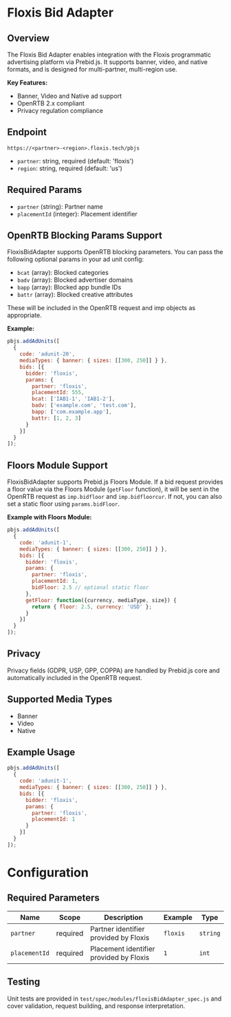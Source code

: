 # Floxis Bid Adapter

## Overview
The Floxis Bid Adapter enables integration with the Floxis programmatic advertising platform via Prebid.js. It supports banner, video, and native formats, and is designed for multi-partner, multi-region use.

**Key Features:**
- Banner, Video and Native ad support
- OpenRTB 2.x compliant
- Privacy regulation compliance

## Endpoint
```
https://<partner>-<region>.floxis.tech/pbjs
```
- `partner`: string, required (default: 'floxis')
- `region`: string, required (default: 'us')



## Required Params
- `partner` (string): Partner name
- `placementId` (integer): Placement identifier

## OpenRTB Blocking Params Support
FloxisBidAdapter supports OpenRTB blocking parameters. You can pass the following optional params in your ad unit config:
- `bcat` (array): Blocked categories
- `badv` (array): Blocked advertiser domains
- `bapp` (array): Blocked app bundle IDs
- `battr` (array): Blocked creative attributes

These will be included in the OpenRTB request and imp objects as appropriate.

**Example:**
```javascript
pbjs.addAdUnits([
  {
    code: 'adunit-20',
    mediaTypes: { banner: { sizes: [[300, 250]] } },
    bids: [{
      bidder: 'floxis',
      params: {
        partner: 'floxis',
        placementId: 555,
        bcat: ['IAB1-1', 'IAB1-2'],
        badv: ['example.com', 'test.com'],
        bapp: ['com.example.app'],
        battr: [1, 2, 3]
      }
    }]
  }
]);
```

## Floors Module Support
FloxisBidAdapter supports Prebid.js Floors Module. If a bid request provides a floor value via the Floors Module (`getFloor` function), it will be sent in the OpenRTB request as `imp.bidfloor` and `imp.bidfloorcur`. If not, you can also set a static floor using `params.bidFloor`.

**Example with Floors Module:**
```javascript
pbjs.addAdUnits([
  {
    code: 'adunit-1',
    mediaTypes: { banner: { sizes: [[300, 250]] } },
    bids: [{
      bidder: 'floxis',
      params: {
        partner: 'floxis',
        placementId: 1,
        bidFloor: 2.5 // optional static floor
      },
      getFloor: function({currency, mediaType, size}) {
        return { floor: 2.5, currency: 'USD' };
      }
    }]
  }
]);
```

## Privacy
Privacy fields (GDPR, USP, GPP, COPPA) are handled by Prebid.js core and automatically included in the OpenRTB request.

## Supported Media Types
- Banner
- Video
- Native

## Example Usage
```javascript
pbjs.addAdUnits([
  {
    code: 'adunit-1',
    mediaTypes: { banner: { sizes: [[300, 250]] } },
    bids: [{
      bidder: 'floxis',
      params: {
        partner: 'floxis',
        placementId: 1
      }
    }]
  }
]);
```


# Configuration
## Required Parameters

| Name | Scope | Description | Example | Type |
| --- | --- | --- | --- | --- |
| `partner` | required | Partner identifier provided by Floxis | `floxis` | `string` |
| `placementId` | required | Placement identifier provided by Floxis | `1` | `int` |

## Testing
Unit tests are provided in `test/spec/modules/floxisBidAdapter_spec.js` and cover validation, request building, and response interpretation.
